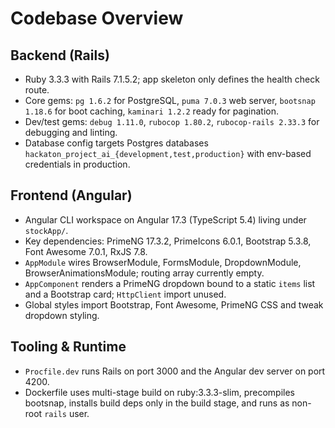 # Codebase Overview

## Backend (Rails)
- Ruby 3.3.3 with Rails 7.1.5.2; app skeleton only defines the health check route.
- Core gems: `pg 1.6.2` for PostgreSQL, `puma 7.0.3` web server, `bootsnap 1.18.6` for boot caching, `kaminari 1.2.2` ready for pagination.
- Dev/test gems: `debug 1.11.0`, `rubocop 1.80.2`, `rubocop-rails 2.33.3` for debugging and linting.
- Database config targets Postgres databases `hackaton_project_ai_{development,test,production}` with env-based credentials in production.

## Frontend (Angular)
- Angular CLI workspace on Angular 17.3 (TypeScript 5.4) living under `stockApp/`.
- Key dependencies: PrimeNG 17.3.2, PrimeIcons 6.0.1, Bootstrap 5.3.8, Font Awesome 7.0.1, RxJS 7.8.
- `AppModule` wires BrowserModule, FormsModule, DropdownModule, BrowserAnimationsModule; routing array currently empty.
- `AppComponent` renders a PrimeNG dropdown bound to a static `items` list and a Bootstrap card; `HttpClient` import unused.
- Global styles import Bootstrap, Font Awesome, PrimeNG CSS and tweak dropdown styling.

## Tooling & Runtime
- `Procfile.dev` runs Rails on port 3000 and the Angular dev server on port 4200.
- Dockerfile uses multi-stage build on ruby:3.3.3-slim, precompiles bootsnap, installs build deps only in the build stage, and runs as non-root `rails` user.
